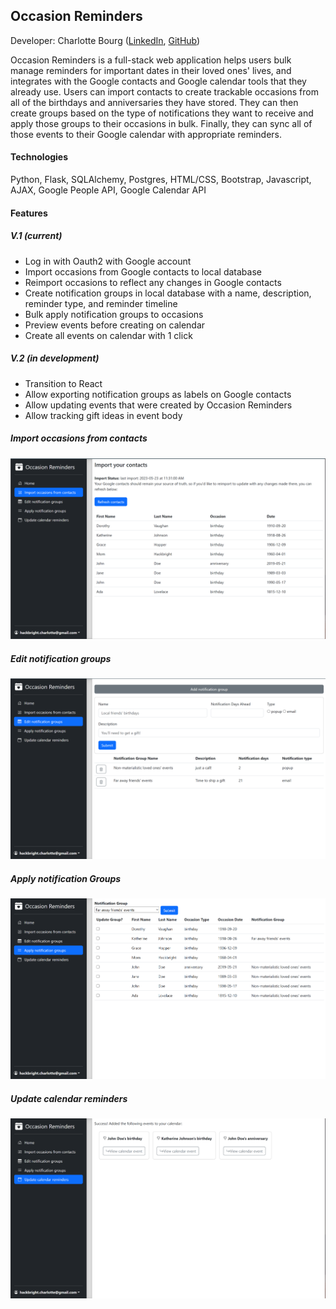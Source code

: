 ## Occasion Reminders

Developer: Charlotte Bourg ([LinkedIn](https://www.linkedin.com/in/charlottebourg/), [GitHub](https://github.com/charlotte-bourg))

Occasion Reminders is a full-stack web application helps users bulk manage reminders for important dates in their loved ones' lives, and integrates with the Google contacts and Google calendar tools that they already use. Users can import contacts to create trackable occasions from all of the birthdays and anniversaries they have stored. They can then create groups based on the type of notifications they want to receive and apply those groups to their occasions in bulk. Finally, they can sync all of those events to their Google calendar with appropriate reminders.  

#### Technologies
Python, Flask, SQLAlchemy, Postgres, HTML/CSS, Bootstrap, Javascript, AJAX, Google  People API, Google Calendar API

#### Features
##### V.1 (current)
- Log in with Oauth2 with Google account
- Import occasions from Google contacts to local database
- Reimport occasions to reflect any changes in Google contacts
- Create notification groups in local database with a name, description, reminder type, and reminder timeline
- Bulk apply notification groups to occasions
- Preview events before creating on calendar
- Create all events on calendar with 1 click

##### V.2 (in development)
- Transition to React
- Allow exporting notification groups as labels on Google contacts
- Allow updating events that were created by Occasion Reminders
- Allow tracking gift ideas in event body

##### Import occasions from contacts
![Img](/static/import%20contacts.png)
##### Edit notification groups
![img](/static/notification%20groups.png)
##### Apply notification Groups
![img](/static/apply%20groups.png)
##### Update calendar reminders
![Img](/static/saved%20to%20cal.png)
